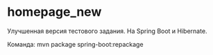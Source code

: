 # homepage_new
Улучшенная версия тестового задания. На Spring Boot и Hibernate.

Команда: mvn package spring-boot:repackage
